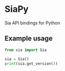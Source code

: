 # SiaPy

Sia API bindings for Python

## Example usage

```python
from sia import Sia

sia = Sia()
print(sia.get_version())
```
